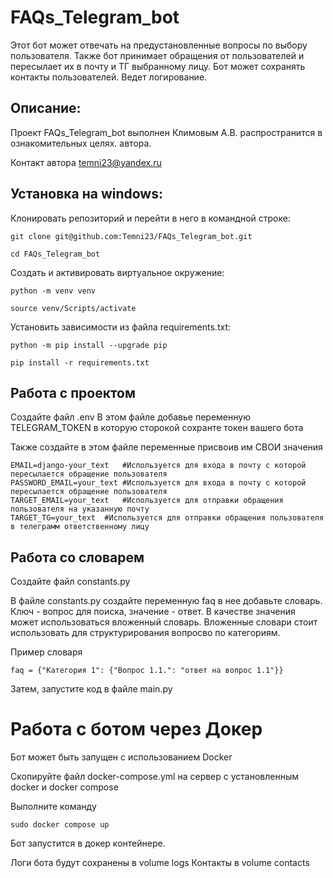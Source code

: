 # FAQs_Telegram_bot

Этот бот может отвечать на предустановленные вопросы по выбору пользователя. Также бот принимает обращения от пользователей и пересылает их в почту и ТГ выбранному лицу. Бот может сохранять контакты пользователей. Ведет логирование.

## Описание:

Проект FAQs_Telegram_bot выполнен Климовым А.В. распространится в
ознакомительных целях. 
автора.

Контакт автора temni23@yandex.ru

## Установка на windows:

Клонировать репозиторий и перейти в него в командной строке:

```
git clone git@github.com:Temni23/FAQs_Telegram_bot.git
```

```
cd FAQs_Telegram_bot
```

Cоздать и активировать виртуальное окружение:

```
python -m venv venv
```

```
source venv/Scripts/activate
```

Установить зависимости из файла requirements.txt:

```
python -m pip install --upgrade pip
```

```
pip install -r requirements.txt
```

## Работа с проектом

Создайте файл .env В этом файле добавье переменную TELEGRAM_TOKEN в которую
сторокой сохранте токен вашего бота

Также создайте в этом файле переменные присвоив им СВОИ значения

```
EMAIL=django-your_text   #Используется для входа в почту с которой пересылается обращение пользователя
PASSWORD_EMAIL=your_text #Используется для входа в почту с которой пересылается обращение пользователя
TARGET_EMAIL=your_text   #Используется для отправки обращения пользователя на указанную почту
TARGET_TG=your_text  #Используется для отправки обращения пользователя в телеграмм ответственному лицу
```

## Работа со словарем

Создайте файл constants.py

В файле constants.py создайте переменную faq в нее добавьте словарь. Ключ -
вопрос для поиска, значение - ответ. В качестве значения может использоваться
вложенный словарь. Вложенные словари стоит использовать для структурирования
вопросво по категориям.

Пример словаря 
```
faq = {"Категория 1": {"Вопрос 1.1.": "ответ на вопрос 1.1"}}
```

Затем, запустите код в файле main.py

# Работа с ботом через Докер

Бот может быть запущен с использованием Docker

Скопируйте файл docker-compose.yml на сервер с установленным docker и docker compose

Выполните команду

```
sudo docker compose up
```

Бот запустится в докер контейнере.

Логи бота будут сохранены в volume logs
Контакты в volume contacts
